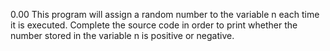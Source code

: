 0.00 This program will assign a random number to the variable n each time it is executed. Complete the source code in order to print whether the number stored in the variable n is positive or negative.